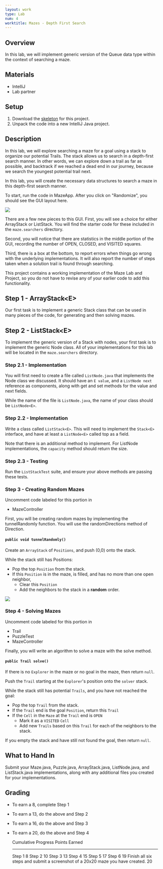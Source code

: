 ```yaml
---
layout: work
type: Lab
num: 4
worktitle: Mazes - Depth First Search
---
```


## Overview

In this lab, we will implement generic version of the Queue
data type within the context of searching a maze.

## Materials

-   IntelliJ
-   Lab partner

## Setup


1.  Download the [skeleton](../code/maze151dfs.zip) for this project.
2.  Unpack the code into a new IntelliJ Java project.

## Description

In this lab, we will explore searching a maze for a goal using a stack to
organize our potential Trails. The stack allows us to search in a
depth-first search manner. In other words, we can explore down a trail
as far as possible, and backtrack if we reached a dead end in our
journey, because we search the youngest potential trail next.

In this lab, you will create the necessary data structures to search a
maze in this depth-first search manner.

To start, run the code in MazeApp. After you click on "Randomize", you
should see the GUI layout here.

![](../assets/images/mazegui7.png)

There are a few new pieces to this GUI. First, you will see a
choice for either ArrayStack or ListStack.
You will find the starter code for these included in the
`maze.searchers` directory.

Second, you will notice that there are statistics in the middle portion
of the GUI, recording the number of OPEN, CLOSED, and VISITED squares.

Third, there is a box at the bottom, to report errors when
things go wrong with the underlying implementations. It will also report
the number of steps taken when a solution trail is found through
searching.

This project contains a working implementation of the Maze Lab and
Project, so you do not have to revise any of your earlier code to add
this functionality.

## Step 1 - ArrayStack\<E\>

Our first task is to implement a generic Stack class that can be used in many
pieces of the code, for generating and then solving mazes.

## Step 2 - ListStack\<E\>

To implement the generic version of a Stack with nodes, your
first task is to implement the generic Node class. All of your
implementations for this lab will be located in the `maze.searchers`
directory.

### Step 2.1 - Implementation

You will first need to create a file called `ListNode.java` that
implements the Node class we discussed. It should have an `E value`, and
a `ListNode next` reference as components, along with get and set
methods for the value and next fields.

While the name of the file is `ListNode.java`, the name of your class
should be `ListNode<E>`.

### Step 2.2 - Implementation

Write a class called `ListStack<E>`. This will need to implement the
`Stack<E>` interface, and have at least a `ListNode<E>` called top as a
field.

Note that there is an additional method to implement. For ListNode
implementations, the `capacity` method should return the size.

### Step 2.3 - Testing

Run the `ListStackTest` suite, and ensure your above methods are passing
these tests.

### Step 3 - Creating Random Mazes

Uncomment code labeled for this portion in

-   MazeController

First, you will be creating random mazes by implementing the
tunnelRandomly function. You will use the randomDirections method of
Direction.

#### `public void tunnelRandomly()`

Create an `ArrayStack` of `Positions`, and push (0,0) onto the stack.

While the stack still has Positions:

-   Pop the top `Position` from the stack.
-   If this `Position` is in the maze, is filled, and has no more than one open neighbor,
    -   Clear this `Position`
    -   Add the neighbors to the stack in a **random** order.

![](../assets/images/mazegui5.png)

### Step 4 - Solving Mazes

Uncomment code labeled for this portion in

-   Trail
-   PuzzleTest
-   MazeController

Finally, you will write an algorithm to solve a maze with the solve
method.

#### `public Trail solve()`

If there is no `Explorer` in the maze or no goal in the maze, then return
`null`.

Push the `Trail` starting at the `Explorer`'s
position onto the `solver` stack.

While the stack still has potential `Trails`, and you have not reached the
goal:

-   Pop the top `Trail` from the stack.
-   If the `Trail` end is the goal `Position`, return this `Trail`
-   If the `Cell` in the `Maze` at the `Trail` end is `OPEN`
    -   Mark it as a `VISITED` `Cell`
    -   Add new `Trails` based on this `Trail` for each of the neighbors to
        the stack.

If you empty the stack and have still not found the goal, then return `null`.


## What to Hand In

Submit your Maze.java, Puzzle.java, ArrayStack.java, ListNode.java, and
ListStack.java
implementations, along with any additional files you created for your
implementations.

## Grading

* To earn a 8, complete Step 1
* To earn a 13, do the above and Step 2
* To earn a 16, do the above and Step 3
* To earn a 20, do the above and Step 4


  Cumulative Progress                                                              Points Earned
  -------------------------------------------------------------------------------- ---------------
  Step 1                                                                           8
  Step 2                                                                           10
  Step 3                                                                           13
  Step 4                                                                           15
  Step 5                                                                           17
  Step 6                                                                           19
  Finish all six steps and submit a screenshot of a 20x20 maze you have created.   20
